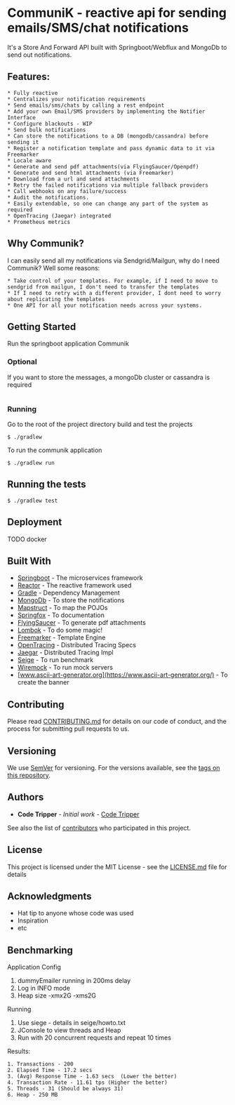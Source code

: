 # CommuniK - reactive api for sending emails/SMS/chat notifications

It's a Store And Forward API built with Springboot/Webflux and MongoDb to send out notifications.

## Features: 
    * Fully reactive
    * Centralizes your notification requirements
    * Send emails/sms/chats by calling a rest endpoint
    * Add your own Email/SMS providers by implementing the Notifier Interface
    * Configure blackouts - WIP
    * Send bulk notifications 
    * Can store the notifications to a DB (mongodb/cassandra) before sending it
    * Register a notification template and pass dynamic data to it via Freemarker
    * Locale aware
    * Generate and send pdf attachments(via FlyingSaucer/Openpdf) 
    * Generate and send html attachments (via Freemarker) 
    * Download from a url and send attachments 
    * Retry the failed notifications via multiple fallback providers
    * Call webhooks on any failure/success 
    * Audit the notifications.
    * Easily extendable, so one can change any part of the system as required
    * OpenTracing (Jaegar) integrated
    * Prometheus metrics

## Why Communik?

I can easily send all my notifications via Sendgrid/Mailgun, why do I need Communik?
Well some reasons:

    * Take control of your templates. For example, if I need to move to sendgrid from mailgun, I don't need to transfer the templates
    * If I need to retry with a different provider, I dont need to worry about replicating the templates
    * One API for all your notification needs across your systems. 

## Getting Started

Run the springboot application Communik

### Optional

If you want to store the messages, a mongoDb cluster or cassandra is required

```

```

### Running

Go to the root of the project directory build and test the projects 

```
$ ./gradlew 
```

To run the communik application

```
$ ./gradlew run
```


## Running the tests

```
$ ./gradlew test
```


## Deployment

TODO docker

## Built With

* [Springboot](https://github.com/spring-projects/spring-boot) - The microservices framework 
* [Reactor](https://github.com/reactor/reactor) - The reactive framework used
* [Gradle](https://github.com/gradle/gradle) - Dependency Management
* [MongoDb](https://rometools.github.io/rome/) - To store the notifications
* [Mapstruct](https://github.com/mapstruct/mapstruct) - To map the POJOs
* [Springfox](https://github.com/springfox/springfox/) - To documentation
* [FlyingSaucer](https://rometools.github.io/rome/) - To generate pdf attachments
* [Lombok](https://github.com/rzwitserloot/lombok) - To do some magic!
* [Freemarker](https://github.com/apache/freemarker) - Template Engine
* [OpenTracing](https://github.com/opentracing) - Distributed Tracing Specs
* [Jaegar](https://github.com/jaegertracing/jaeger) - Distributed Tracing Impl
* [Seige](https://github.com/JoeDog/siege) - To run benchmark
* [Wiremock](https://github.com/tomakehurst/wiremock) - To run mock servers
* [www.ascii-art-generator.org](https://www.ascii-art-generator.org/) - To create the banner



## Contributing

Please read [CONTRIBUTING.md](https://gist.github.com/PurpleBooth/b24679402957c63ec426) for details on our code of conduct, and the process for submitting pull requests to us.

## Versioning

We use [SemVer](http://semver.org/) for versioning. For the versions available, see the [tags on this repository](https://github.com/your/project/tags).

## Authors

* **Code Tripper** - *Initial work* - [Code Tripper](https://github.com/CodeTripper)

See also the list of [contributors](https://github.com/your/project/contributors) who participated in this project.

## License

This project is licensed under the MIT License - see the [LICENSE.md](LICENSE.md) file for details

## Acknowledgments

* Hat tip to anyone whose code was used
* Inspiration
* etc


## Benchmarking

Application Config
1. dummyEmailer running in 200ms delay
2. Log in INFO mode
3. Heap size -xmx2G -xms2G

Running
1. Use siege - details in seige/howto.txt
2. JConsole to view threads and Heap
3. Run with 20 concurrent requests and repeat 10 times


Results:

    1. Transactions - 200
    2. Elapsed Time - 17.2 secs
    3. (Avg) Response Time - 1.63 secs  (Lower the better)
    4. Transaction Rate - 11.61 tps (Higher the better)
    5. Threads - 31 (Should be always 31)
    6. Heap - 250 MB
